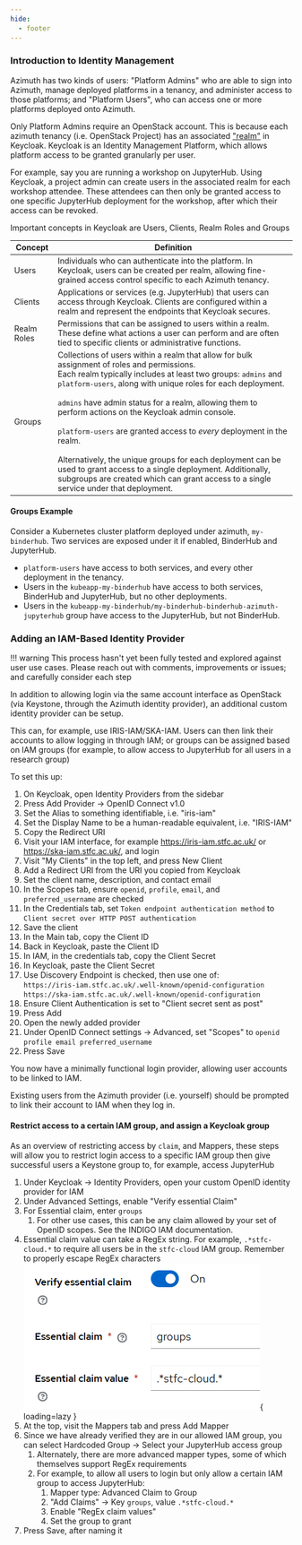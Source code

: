 ```yaml
---
hide:
  - footer
---
```


### Introduction to Identity Management

Azimuth has two kinds of users: "Platform Admins" who are able to sign into Azimuth, manage deployed platforms in a tenancy, and administer access to those platforms; and "Platform Users", who can access one or more platforms deployed onto Azimuth.

Only Platform Admins require an OpenStack account. This is because each azimuth tenancy (i.e. OpenStack Project) has an associated ["realm"](https://www.keycloak.org/docs/latest/server_admin/#configuring-realms) in Keycloak. Keycloak is an Identity Management Platform, which allows platform access to be granted granularly per user.

For example, say you are running a workshop on JupyterHub. Using Keycloak, a project admin can create users in the associated realm for each workshop attendee. These attendees can then only be granted access to one specific JupyterHub deployment for the workshop, after which their access can be revoked.

Important concepts in Keycloak are Users, Clients, Realm Roles and Groups

|Concept|Definition|
|-------|----------|
|Users|	Individuals who can authenticate into the platform. In Keycloak, users can be created per realm, allowing fine-grained access control specific to each Azimuth tenancy.|
|Clients|Applications or services (e.g. JupyterHub) that users can access through Keycloak. Clients are configured within a realm and represent the endpoints that Keycloak secures.|
|Realm Roles|Permissions that can be assigned to users within a realm. These define what actions a user can perform and are often tied to specific clients or administrative functions.|
|Groups|	Collections of users within a realm that allow for bulk assignment of roles and permissions.</br>Each realm typically includes at least two groups: `admins` and `platform-users`, along with unique roles for each deployment.</br></br>`admins` have admin status for a realm, allowing them to perform actions on the Keycloak admin console.</br></br>`platform-users` are granted access to _every_ deployment in the realm.</br></br> Alternatively, the unique groups for each deployment can be used to grant access to a single deployment. Additionally, subgroups are created which can grant access to a single service under that deployment.|

#### Groups Example
Consider a Kubernetes cluster platform deployed under azimuth, `my-binderhub`. Two services are exposed under it if enabled, BinderHub and JupyterHub.

- `platform-users` have access to both services, and every other deployment in the tenancy.
- Users in the `kubeapp-my-binderhub` have access to both services, BinderHub and JupyterHub, but no other deployments.
- Users in the `kubeapp-my-binderhub/my-binderhub-binderhub-azimuth-jupyterhub` group have access to the JupyterHub, but not BinderHub.

### Adding an IAM-Based Identity Provider
!!! warning
    This process hasn't yet been fully tested and explored against user use cases. Please reach out with comments, improvements or issues; and carefully consider each step

In addition to allowing login via the same account interface as OpenStack (via Keystone, through the Azimuth identity provider), an additional custom identity provider can be setup.

This can, for example, use IRIS-IAM/SKA-IAM.
Users can then link their accounts to allow logging in through IAM; or groups can be assigned based on IAM groups (for example, to allow access to JupyterHub for all users in a research group)

To set this up:

1. On Keycloak, open Identity Providers from the sidebar
2. Press Add Provider → OpenID Connect v1.0
3. Set the Alias to something identifiable, i.e. "iris-iam"
4. Set the Display Name to be a human-readable equivalent, i.e. "IRIS-IAM" 
5. Copy the Redirect URI
6. Visit your IAM interface, for example https://iris-iam.stfc.ac.uk/ or https://ska-iam.stfc.ac.uk/, and login
7. Visit "My Clients" in the top left, and press New Client
8. Add a Redirect URI from the URI you copied from Keycloak
9. Set the client name, description, and contact email
10. In the Scopes tab, ensure `openid`, `profile`, `email`, and `preferred_username` are checked
11. In the Credentials tab, set `Token endpoint authentication method` to `Client secret over HTTP POST authentication`
12. Save the client
13. In the Main tab, copy the Client ID
14. Back in Keycloak, paste the Client ID
14. In IAM, in the credentials tab, copy the Client Secret
15. In Keycloak, paste the Client Secret
16. Use Discovery Endpoint is checked, then use one of:</br>
`https://iris-iam.stfc.ac.uk/.well-known/openid-configuration`</br>
`https://ska-iam.stfc.ac.uk/.well-known/openid-configuration`
17. Ensure Client Authentication is set to "Client secret sent as post"
18. Press Add
19. Open the newly added provider
20. Under OpenID Connect settings → Advanced, set "Scopes" to `openid profile email preferred_username`
21. Press Save

You now have a minimally functional login provider, allowing user accounts to be linked to IAM.

Existing users from the Azimuth provider (i.e. yourself) should be prompted to link their account to IAM when they log in.

#### Restrict access to a certain IAM group, and assign a Keycloak group
As an overview of restricting access by `claim`, and Mappers, these steps will allow you to restrict login access to a specific IAM group then give successful users a Keystone group to, for example, access JupyterHub

1. Under Keycloak → Identity Providers, open your custom OpenID identity provider for IAM
2. Under Advanced Settings, enable "Verify essential Claim"
3. For Essential claim, enter `groups`
   1. For other use cases, this can be any claim allowed by your set of OpenID scopes. See the INDIGO IAM documentation.
4. Essential claim value can take a RegEx string. For example, `.*stfc-cloud.*` to require all users be in the `stfc-cloud` IAM group. Remember to properly escape RegEx characters
![Essential Claim settings](../assets/images/keycloak-essential-claim.png){ loading=lazy }
5. At the top, visit the Mappers tab and press Add Mapper
6. Since we have already verified they are in our allowed IAM group, you can select Hardcoded Group → Select your JupyterHub access group
   1. Alternately, there are more advanced mapper types, some of which themselves support RegEx requirements
   2. For example, to allow all users to login but only allow a certain IAM group to access JupyterHub:
      1. Mapper type: Advanced Claim to Group
      2. "Add Claims" → Key `groups`, value `.*stfc-cloud.*`
      3. Enable "RegEx claim values"
      4. Set the group to grant
7. Press Save, after naming it